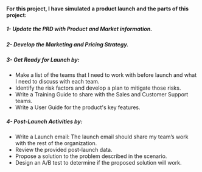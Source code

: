 
#### For this project, I have simulated a product launch and the parts of this project: 
##### 1- Update the PRD with Product and Market information.
##### 2- Develop the Marketing and Pricing Strategy.
##### 3- Get Ready for Launch by:
- Make a list of the teams that I need to work with before launch and what I need to discuss with each team.
- Identify the risk factors and develop a plan to mitigate those risks.
- Write a Training Guide to share with the Sales and Customer Support teams.
- Write a User Guide for the product's key features.
##### 4- Post-Launch Activities by:
- Write a Launch email: The launch email should share my team’s work with the rest of the organization.
- Review the provided post-launch data.
- Propose a solution to the problem described in the scenario.
- Design an A/B test to determine if the proposed solution will work.
